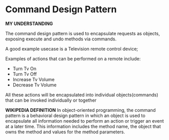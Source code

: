 # Command Design Pattern

**MY UNDERSTANDING**

The command design pattern is used to encapsulate requests as objects, exposing execute and undo methods via commands.

A good example usecase is a Television remote control device;

Examples of actions that can be performed on a remote include:
- Turn Tv On
- Turn Tv Off
- Increase Tv Volume
- Decrease Tv Volume

All these actions will be encapsulated into individual objects(commands) that can be invoked individually or together

**WIKIPEDIA DEFINITION**
In object-oriented programming, the command pattern is a behavioral design pattern in which an object is used to encapsulate all information needed to perform an action or trigger an event at a later time. This information includes the method name, the object that owns the method and values for the method parameters.